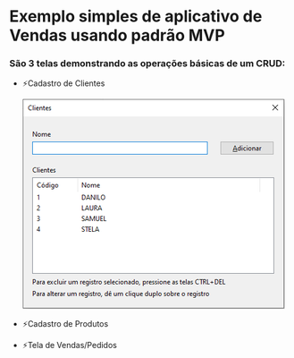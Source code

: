# Exemplo simples de aplicativo de Vendas usando padrão MVP

### São 3 telas demonstrando as operações básicas de um CRUD:

- ⚡Cadastro de Clientes

  ![](Imagens/TelaClientes.png)

- ⚡Cadastro de Produtos
- ⚡Tela de Vendas/Pedidos
